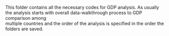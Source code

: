 This folder contains all the necessary codes for GDP analysis. 
As usually the analysis starts with overall data-walkthrough process to GDP comparison among  
multiple countries and the order of the analysis is specified in the order the folders are saved.
